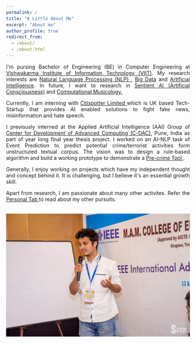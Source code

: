 ```yaml
---
permalink: /
title: "A Little About Me"
excerpt: "About me"
author_profile: true
redirect_from:
  - /about/
  - /about.html
---
```

<div style="text-align: justify">
I'm pursing Bachelor of Engineering (BE) in Computer Engineering at <a href="http://www.viit.ac.in/">Vishwakarma Institute of Information Technology (VIIT)</a>. My research interests are <a href = "https://en.wikipedia.org/wiki/Natural_language_processing"> Natural Language Processing (NLP) </a>, <a href = "https://en.wikipedia.org/wiki/Big_data">Big Data</a> and <a href = "https://en.wikipedia.org/wiki/Artificial_intelligence"> Artificial Intelligence</a>. In future, I want to research in <a href ="https://en.wikipedia.org/wiki/Artificial_consciousness">Sentient AI (Artificial Consciousness)</a> and <a href = "https://en.wikipedia.org/wiki/Computational_musicology">Computational Musicology.</a> <br>

Currently, I am interning with <a href = "http://citispotter.com/"> Citispotter Limited </a> which is UK based Tech-Startup that provides AI enabled solutions to fight fake news, misinformation and hate speech. <br> 

I previously interned at the Applied Artificial Intelligence (AAI) Group of <a href="https://www.cdac.in/"> Center for Development of Advanced Computing (C-DAC)</a>, Pune, India as part of year long final year thesis project. I worked on an AI-NLP task of Event Prediction to predict potential crime/terrorist activities form unstructured textual corpus. The vision was to design a  rule-based algorithm and build a working prototype to demonstrate a <a href = "https://en.wikipedia.org/wiki/Pre-crime#:~:text=Pre%2Dcrime%20intervenes%20to%20punish,occurred%20is%20a%20foregone%20conclusion"> Pre-crime Tool </a>. <br> 

Generally, I enjoy working on projects which have my independent thought and concept behind it. It is challenging, but I believe it's an essential growth skill.<br> 

Apart from research, I am passionate about many other activites. Refer the <a href = "https://katreparitosh.github.io/personal/"> Personal Tab </a> to read about my other pursuits. 
</div>
<br>
<img src = "/images/IEEE Talk.jpg">
